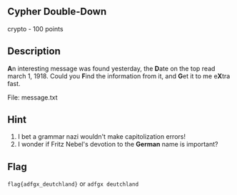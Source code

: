 ## Cypher Double-Down
crypto - 100 points

Description
------------
**A**n interesting message was found yesterday, the **D**ate on the top read march 1, 1918. Could you **F**ind the information from it, and **G**et it to me e**X**tra fast.

File: message.txt


Hint
------------
1. I bet a grammar nazi wouldn't make capitolization errors!
2. I wonder if Fritz Nebel's devotion to the **German** name is important?

Flag
------------
`flag{adfgx_deutchland}` or `adfgx deutchland`

